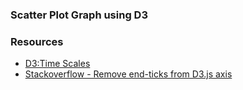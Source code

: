 ### Scatter Plot Graph using D3

### Resources
- [D3:Time Scales](https://github.com/mbostock/d3/wiki/Time-Scales)
- [Stackoverflow - Remove end-ticks from D3.js axis](http://stackoverflow.com/questions/13669239/remove-end-ticks-from-d3-js-axis)